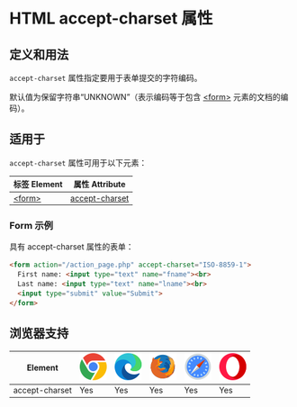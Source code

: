 HTML accept-charset 属性
===

## 定义和用法

`accept-charset` 属性指定要用于表单提交的字符编码。

默认值为保留字符串“UNKNOWN”（表示编码等于包含 [\<form>](../tags/form.md) 元素的文档的编码）。

## 适用于

`accept-charset` 属性可用于以下元素：

| 标签 Element | 属性 Attribute |
| ----- | ----- |
| [\<form>](../tags/form.md) | [accept-charset](../tags/form_accept_charset.md) |

### Form 示例

具有 accept-charset 属性的表单：

```html idoc:preview:iframe
<form action="/action_page.php" accept-charset="ISO-8859-1">
  First name: <input type="text" name="fname"><br>
  Last name: <input type="text" name="lname"><br>
  <input type="submit" value="Submit">
</form>
```

## 浏览器支持

| Element | ![chrome][1] | ![edge][2] | ![firefox][3] | ![safari][4] | ![opera][5] |
| ------- | --- | --- | --- | --- | --- |
| accept-charset | Yes | Yes | Yes | Yes | Yes |

[1]: ../assets/chrome.svg
[2]: ../assets/edge.svg
[3]: ../assets/firefox.svg
[4]: ../assets/safari.svg
[5]: ../assets/opera.svg